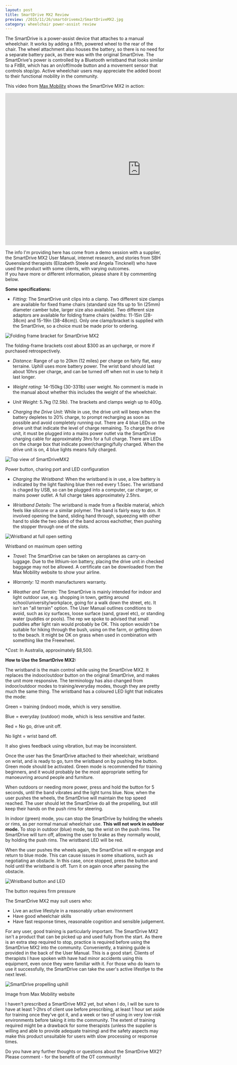 ```yaml
---
layout: post
title: SmartDrive MX2 Review
preview: /2015/11/26/smartdrivemx2/SmartDriveMX2.jpg
category: wheelchair power-assist review
---
```


The SmartDrive is a power-assist device that attaches to a manual wheelchair. 
It works by adding a fifth, powered wheel to the rear of the chair. The wheel attachment
also houses the battery, so there is no need for a separate battery pack, as there was
with the original SmartDrive. The SmartDrive's power is controlled by a Bluetooth 
wristband that looks similar to a FitBit, which has an on/off/mode button and a movement sensor
that controls stop/go. Active wheelchair users may appreciate the added boost to their 
functional mobility in the community.

This video from [<u>Max Mobility</u>](http://www.max-mobility.com/smartdrive#mx2) 
shows the SmartDrive MX2 in action:

<iframe class="youtube" src="https://www.youtube.com/embed/8uIXemVXlD4?rel=0" width="853" height="480" frameborder="0" allowfullscreen></iframe>

The info I'm providing here has come from a demo session with a supplier, the SmartDrive MX2 User Manual,
internet research, and stories from SBH Queensland therapists (Elizabeth Steele and Angela Tincknell) 
who have used the product with some clients, with varying outcomes.  
If you have more or different information, please share it by commenting below.

**Some specifications:**

* _Fitting:_ The SmartDrive unit clips into a clamp. Two different size clamps are available 
for fixed frame chairs (standard size fits up to 1in (25mm) diameter camber tube, larger size also available). 
Two different size adaptors are available for folding frame chairs (widths: 11-15in (28-38cm) and 15-19in (38-48cm)).
Only one clamp/bracket is supplied with the SmartDrive, so a choice must be made prior to ordering.

![Folding frame bracket for SmartDrive MX2](2015/11/26/smartdrivemx2/smartdrivemx2-1.jpg)
<p class="caption">The folding-frame brackets cost about $300 as an upcharge, or more if purchased retrospectively.</p>


* _Distance:_ Range of up to 20km (12 miles) per charge on fairly flat, easy terraine. Uphill uses more battery power. 
The wrist band should last about 10hrs per charge, and can be turned off when not in use to help it last longer.

* _Weight rating:_ 14-150kg (30-331lb) user weight. No comment is made in the manual about whether this includes the
weight of the wheelchair.

* _Unit Weight:_ 5.7kg (12.5lb). The brackets and clamps weigh up to 400g.

* _Charging the Drive Unit:_ While in use, the drive unit will beep when the battery depletes to 20% charge, to prompt recharging 
as soon as possible and avoid completely running out. There are 4 blue LEDs on the drive unit that indicate the 
level of charge remaining. To charge the drive unit, it must be plugged into a mains power outlet via the SmartDrive charging 
cable for approximately 3hrs for a full charge. There are 
LEDs on the charge box that indicate power/charging/fully charged. When the drive unit is on, 4 blue lights means fully charged. 

![Top view of SmartDriveMX2](2015/11/26/smartdrivemx2/smartdrivemx2-2.jpg)
<p class="caption">Power button, charing port and LED configuration</p>

* _Charging the Wristband:_ When the wristband is in use, a low battery is indicated by the light flashing blue then red every 1.5sec. 
The wristband is chaged by USB, so can be plugged into a computer, car charger, or mains power outlet.
A full charge takes approximately 2.5hrs.

* _Wristband Details:_ The wristband is made from a flexible material, which feels like silicone or a similar polymer. 
The band is fairly easy to don. It involved opening the band, sliding hand through,
squeezing with other hand to slide the two sides of the band across eachother, then pushing the stopper through one of the slots.

![Wristband at full open setting](2015/11/26/smartdrivemx2/smartdrivemx2-4.jpg)
<p class="caption">Wristband on maximum open setting</p>

* _Travel:_ The SmartDrive can be taken on aeroplanes as carry-on luggage. Due to the lithium-ion battery, 
placing the drive unit in checked baggage may not be allowed. 
A certificate can be downloaded from the Max Mobility website to show your airline.

* _Warranty:_ 12 month manufacturers warranty.

* _Weather and Terrain:_ The SmartDrive is mainly intended for indoor and light outdoor use, e.g. shopping in town, 
getting around school/university/workplace, going for a walk down the street, etc. It isn't an "all terrain" option. 
The User Manual outlines conditions to avoid, such as icy surfaces, loose surface (sand, gravel etc), or standing water 
(puddles or pools). The rep we spoke to advised that small puddles after light rain would probably be OK.
This option wouldn't be suitable for hiking through the bush, using on the farm, or getting down to the beach. It might 
be OK on grass when used in combination with something like the Freewheel.

*_Cost:_ In Australia, approximately $8,500.

**How to Use the SmartDrive MX2:** 

The wristband is the main control while using the SmartDrive MX2. It replaces the indoor/outdoor button on the 
original SmartDrive, and makes the unit more responsive. The terminology has also changed
from indoor/outdoor modes to training/everyday modes, though they are pretty much the same thing. The wristband has 
a coloured LED light that indicates the mode: 

Green = training (indoor) mode, which is very sensitive. 

Blue = everyday (outdoor) mode, which is less sensitive and faster. 

Red = No go, drive unit off. 

No light = wrist band off. 

It also gives feedback using vibration, but may be inconsistent.

Once the user has the SmartDrive attached to their wheelchair, wristband on wrist, and is ready to go, turn the wristband
on by pushing the button. Green mode should be activated. Green mode is
recommended for training beginners, and it would probably be the most appropriate setting for manoeuvring around people and furniture. 

When outdoors or needing more power, press and hold the button for 5 seconds, until the band vibrates and 
the light turns blue. Now, when the user pushes the wheels, the SmartDrive will maintain the top speed reached. 
The user should let the SmartDrive do all the propelling, but still keep their hands on the push rims for steering. 

In indoor (green) mode, you can stop the SmartDrive by holding the wheels 
or rims, as per normal manual wheelchair use. **This will not work in 
outdoor mode.** To stop in outdoor (blue) mode, tap the wrist on the push rims. 
The SmartDrive will turn off, allowing the user to brake as they normally would, 
by holding the push rims. The wristband LED will be red. 

When the user pushes the wheels again, the SmartDrive will re-engage and return to blue mode. 
This can cause issues in some situations, such as negotiating an obstacle. 
In this case, once stopped, press the button and hold until the wristband is off. 
Turn it on again once after passing the obstacle.

![Wristband button and LED](2015/11/26/smartdrivemx2/smartdrivemx2-3.jpg)
<p class="caption">The button requires firm pressure</p>

The SmartDrive MX2 may suit users who:

* Live an active lifestyle in a reasonably urban environment
* Have good wheelchair skills
* Have fast response times, reasonable cognition and sensible judgement.

For any user, good training is particularly important. The SmartDrive MX2 isn't a product that can be picked up and used fully from the start.
As there is an extra step required to stop, practice is required before using the SmartDrive MX2 into the community. Conveniently,
a training guide is provided in the back of the User Manual. This is a good start. Clients of therapists I have spoken with have had minor accidents
using this equipment, even once they were familiar with it. For those who do learn to use it successfully, the SmartDrive can take the user's active lifestlye
to the next level.

![SmartDrive propelling uphill](2015/11/26/smartdrivemx2/SmartDriveMX2.jpg)
<p class="caption">Image from Max Mobility website</p>

I haven't prescribed a SmartDrive MX2 yet, but when I do, I will be sure to have at least 1-2hrs 
of client use before prescribing, at least 1 hour set aside for training once they've got it, 
and a week or two of using in very low-risk environments before
taking it into the community. The extent of training required might be a drawback 
for some therapists (unless the supplier is willing and able to provide adequate training)
and the safety aspects may make this product unsuitable for users with slow processing or response times.

Do you have any further thoughts or questions about the SmartDrive MX2? 
Please comment - for the benefit of the OT community!